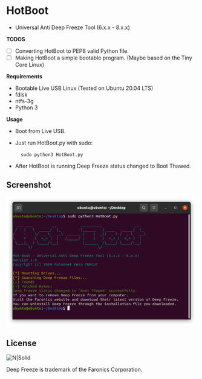 # HotBoot
- Universal Anti Deep Freeze Tool (6.x.x - 8.x.x)

**TODOS**
- [ ] Converting HotBoot to PEP8 valid Python file.
- [ ] Making HotBoot a simple bootable program. (Maybe based on the Tiny Core Linux)

**Requirements**
- Bootable Live USB Linux (Tested on Ubuntu 20.04 LTS)
- fdisk
- ntfs-3g
- Python 3

**Usage**
- Boot from Live USB.
- Just run HotBoot.py with sudo:

        sudo python3 HotBoot.py

- After HotBoot is running Deep Freeze status changed to Boot Thawed.

Screenshot
----
![N|Solid](https://raw.githubusercontent.com/muhammeteminturgut/HotBoot/main/screenshot.png)

License
----
![N|Solid](https://www.gnu.org/graphics/gplv3-127x51.png)

Deep Freeze is trademark of the Faronics Corporation.
